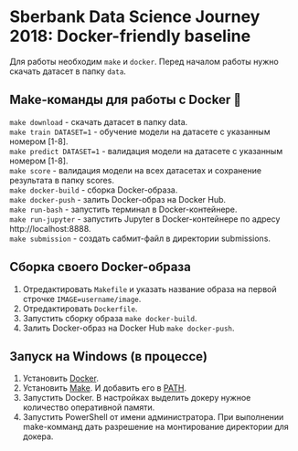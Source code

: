 # Sberbank Data Science Journey 2018: Docker-friendly baseline

Для работы необходим `make` и `docker`. Перед началом работы нужно скачать датасет в папку `data`.

## Make-команды для работы с Docker :whale:

`make download` - cкачать датасет в папку data.  
`make train DATASET=1` - обучение модели на датасете с указанным номером [1-8].  
`make predict DATASET=1` - валидация модели на датасете с указанным номером [1-8].  
`make score` - валидация модели на всех датасетах и сохранение результата в папку scores.  
`make docker-build` - сборка Docker-образа.  
`make docker-push` - залить Docker-образ на Docker Hub.  
`make run-bash` - запустить терминал в Docker-контейнере.  
`make run-jupyter` - запустить Jupyter в Docker-контейнере по адресу http://localhost:8888.  
`make submission` - создать сабмит-файл в директории submissions.  

## Сборка своего Docker-образа

1. Отредактировать `Makefile` и указать название образа на первой строчке `IMAGE=username/image`.  
2. Отредактировать `Dockerfile`.
3. Запустить сборку образа `make docker-build`.
4. Залить Docker-образ на Docker Hub `make docker-push`.

## Запуск на Windows (в процессе)

1. Установить [Docker](https://download.docker.com/win/stable/Docker%20for%20Windows%20Installer.exe).
2. Установить [Make](https://download.docker.com/win/stable/Docker%20for%20Windows%20Installer.exe). И добавить его в [PATH](https://ru.stackoverflow.com/questions/153628/Как-добавить-путь-в-переменную-окружения-path-на-windows).
3. Запустить Docker. В настройках выделить докеру нужное количество оперативной памяти.
4. Запустить PowerShell от имени администратора. При выполнении make-комманд дать разрешение на монтирование директории для докера.
